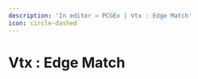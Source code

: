 ```yaml
---
description: 'In editor → PCGEx | Vtx : Edge Match'
icon: circle-dashed
---
```


# Vtx : Edge Match

